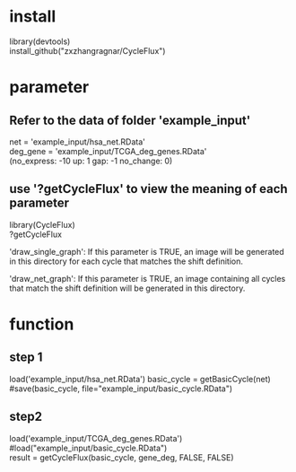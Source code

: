 # install

library(devtools)  
install_github("zxzhangragnar/CycleFlux")  


# parameter

## Refer to the data of folder 'example_input'
net = 'example_input/hsa_net.RData'  
deg_gene = 'example_input/TCGA_deg_genes.RData'  
(no_express: -10 up: 1 gap: -1 no_change: 0)  

## use '?getCycleFlux' to view the meaning of each parameter
library(CycleFlux)  
?getCycleFlux  

'draw_single_graph':
If this parameter is TRUE, an image will be generated in this directory for each cycle that matches the shift definition.

'draw_net_graph':
If this parameter is TRUE, an image containing all cycles that match the shift definition will be generated in this directory.


# function
## step 1
load('example_input/hsa_net.RData')
basic_cycle = getBasicCycle(net)  
#save(basic_cycle, file="example_input/basic_cycle.RData")  

## step2
load('example_input/TCGA_deg_genes.RData')
#load("example_input/basic_cycle.RData")  
result = getCycleFlux(basic_cycle, gene_deg, FALSE, FALSE)  

